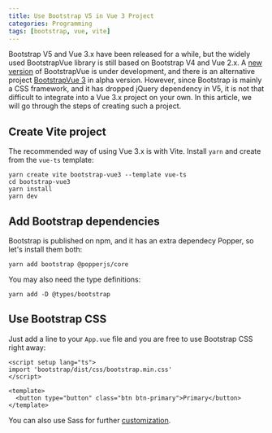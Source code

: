 ```yaml
---
title: Use Bootstrap V5 in Vue 3 Project
categories: Programming
tags: [bootstrap, vue, vite]
---
```


Bootstrap V5 and Vue 3.x have been released for a while, but the widely used BootstrapVue library is still based on Bootstrap V4 and Vue 2.x. A [new version][1] of BootstrapVue is under development, and there is an alternative project [BootstrapVue 3][2] in alpha version. However, since Bootstrap is mainly a CSS framework, and it has dropped jQuery dependency in V5, it is not that difficult to integrate into a Vue 3.x project on your own. In this article, we will go through the steps of creating such a project.

## Create Vite project

The recommended way of using Vue 3.x is with Vite. Install `yarn` and create from the `vue-ts` template:

```
yarn create vite bootstrap-vue3 --template vue-ts
cd bootstrap-vue3
yarn install
yarn dev
```

## Add Bootstrap dependencies

Bootstrap is published on npm, and it has an extra dependecy Popper, so let's install them both:

```
yarn add bootstrap @popperjs/core
```

You may also need the type definitions:

```
yarn add -D @types/bootstrap
```

## Use Bootstrap CSS

Just add a line to your `App.vue` file and you are free to use Bootstrap CSS right away:

```vue
<script setup lang="ts">
import 'bootstrap/dist/css/bootstrap.min.css'
</script>

<template>
  <button type="button" class="btn btn-primary">Primary</button>
</template>
```

You can also use Sass for further [customization][3].

<!-- more -->


[1]: https://github.com/bootstrap-vue/bootstrap-vue/issues/5196
[2]: https://cdmoro.github.io/bootstrap-vue-3/
[3]: https://getbootstrap.com/docs/5.2/customize/sass/
